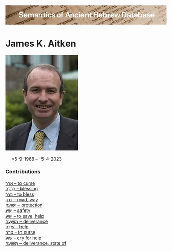 <html><body><img id="banner" src="../../images/banners/banner.png" alt="banner" /></body></html>

# **James K. Aitken**

![james aitken](../images/photos/james_k._aitken.jpg)   

&nbsp;&nbsp;&nbsp;&nbsp;&nbsp;\*5-9-1968 – †5-4-2023



 
### Contributions
[ארר – to curse](../words/2-r-r.md)<br>[בְּרָכָה – blessing](../words/brakah.md)<br>[ברך – to bless](../words/b-r-k_2.md)<br>[דֶּרֶךְ – road, way](../words/derek.md)<br>[יְשׁוּעָה – protection](../words/yshu3ah.md)<br>[יֵשַׁע – safety](../words/yesha3.md)<br>[ישׁע – to save, help](../words/y-sh-3.md)<br>[מוֹשָׁעָה – deliverance](../words/mosha3ah.md)<br>[עֶזְרָה – help](../words/3ezrah.md)<br>[קבב – to curse](../words/q-b-b.md)<br>[שׁוּעַ – cry for help](../words/shua3.md)<br>[תְּשׁוּעָה – deliverance, state of](../words/thshu3ah.md)<br>